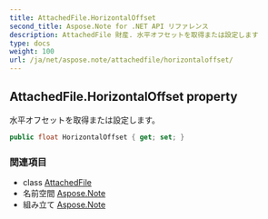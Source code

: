 ```yaml
---
title: AttachedFile.HorizontalOffset
second_title: Aspose.Note for .NET API リファレンス
description: AttachedFile 財産. 水平オフセットを取得または設定します
type: docs
weight: 100
url: /ja/net/aspose.note/attachedfile/horizontaloffset/
---
```

## AttachedFile.HorizontalOffset property

水平オフセットを取得または設定します。

```csharp
public float HorizontalOffset { get; set; }
```

### 関連項目

* class [AttachedFile](../)
* 名前空間 [Aspose.Note](../../attachedfile/)
* 組み立て [Aspose.Note](../../../)


